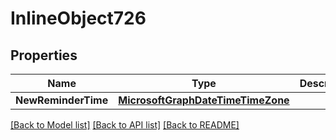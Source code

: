 # InlineObject726

## Properties

Name | Type | Description | Notes
------------ | ------------- | ------------- | -------------
**NewReminderTime** | [**MicrosoftGraphDateTimeTimeZone**](microsoft.graph.dateTimeTimeZone.md) |  | [optional] 

[[Back to Model list]](../README.md#documentation-for-models) [[Back to API list]](../README.md#documentation-for-api-endpoints) [[Back to README]](../README.md)


